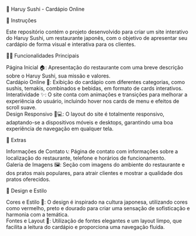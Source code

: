 🍣 Haruy Sushi - Cardápio Online

📌 Instruções

  Este repositório contém o projeto desenvolvido para criar um site interativo do Haruy Sushi, um restaurante japonês, com o objetivo de apresentar seu cardápio de forma visual e   interativa para os clientes.

🧑‍💻 Funcionalidades Principais

   Página Inicial 🏠: Apresentação do restaurante com uma breve descrição sobre o Haruy Sushi, sua missão e valores.<br>
   Cardápio Online 📜: Exibição do cardápio com diferentes categorias, como sushis, temakis, combinados e bebidas, em formato de cards interativos.<br>
   Interatividade ✨: O site conta com animações e transições para melhorar a experiência do usuário, incluindo hover nos cards de menu e efeitos de scroll suave.<br>
   Design Responsivo 📱💻: O layout do site é totalmente responsivo, adaptando-se a dispositivos móveis e desktops, garantindo uma boa experiência de navegação em qualquer tela.<br>

🌟 Extras

   Informações de Contato 📞: Página de contato com informações sobre a localização do restaurante, telefone e horários de funcionamento.<br>
   Galeria de Imagens 🖼️: Seção com imagens do ambiente do restaurante e dos pratos mais populares, para atrair clientes e mostrar a qualidade dos pratos oferecidos.<br>

🎨 Design e Estilo

   Cores e Estilo 🎨: O design é inspirado na cultura japonesa, utilizando cores como vermelho, preto e dourado para criar uma sensação de sofisticação e harmonia com a temática.<br>
   Fontes e Layout 📝: Utilização de fontes elegantes e um layout limpo, que facilita a leitura do cardápio e proporciona uma navegação fluida.<br>
